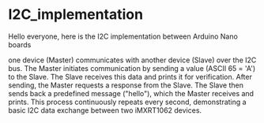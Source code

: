 # I2C_implementation
Hello everyone, here is the I2C implementation between Arduino Nano boards


one device (Master) communicates with another device (Slave) over the I2C bus. 
The Master initiates communication by sending a value (ASCII 65 = 'A') to the Slave.
The Slave receives this data and prints it for verification.
After sending, the Master requests a response from the Slave.
The Slave then sends back a predefined message ("hello"), which the Master receives and prints. 
This process continuously repeats every second, demonstrating a basic I2C data exchange between two iMXRT1062 devices.

